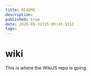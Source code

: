 ```yaml
---
title: README
description: 
published: true
date: 2020-05-31T15:09:43.931Z
tags: 
---
```


# wiki
This is where the WikiJS repo is going
